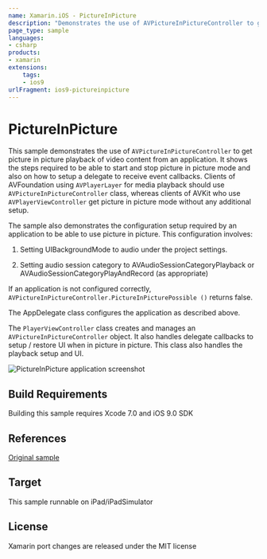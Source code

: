 ```yaml
---
name: Xamarin.iOS - PictureInPicture
description: "Demonstrates the use of AVPictureInPictureController to get picture in picture playback of video content from an application (iOS9)"
page_type: sample
languages:
- csharp
products:
- xamarin
extensions:
    tags:
    - ios9
urlFragment: ios9-pictureinpicture
---
```

# PictureInPicture

This sample demonstrates the use of `AVPictureInPictureController` to get picture in picture playback of video content from an application. It shows the steps required to be able to start and stop picture in picture mode and also on how to setup a delegate to receive event callbacks. Clients of AVFoundation using `AVPlayerLayer` for media playback should use `AVPictureInPictureController` class, whereas clients of AVKit who use `AVPlayerViewController` get picture in picture mode without any additional setup.

The sample also demonstrates the configuration setup required by an application to be able to use picture in picture. This configuration involves:

1. Setting UIBackgroundMode to audio under the project settings.

2. Setting audio session category to AVAudioSessionCategoryPlayback or AVAudioSessionCategoryPlayAndRecord (as appropriate)

If an application is not configured correctly, `AVPictureInPictureController.PictureInPicturePossible ()` returns false.

The AppDelegate class configures the application as described above.

The `PlayerViewController` class creates and manages an `AVPictureInPictureController` object. It also handles delegate callbacks to setup / restore UI when in picture in picture. This class also handles the playback setup and UI.

![PictureInPicture application screenshot](Screenshots/fullScreen.png "PictureInPicture application screenshot")

## Build Requirements

Building this sample requires Xcode 7.0 and iOS 9.0 SDK

## References

[Original sample](https://developer.apple.com/library/prerelease/ios/samplecode/AVFoundationPiPPlayer/Introduction/Intro.html)

## Target

This sample runnable on iPad/iPadSimulator

## License

Xamarin port changes are released under the MIT license
